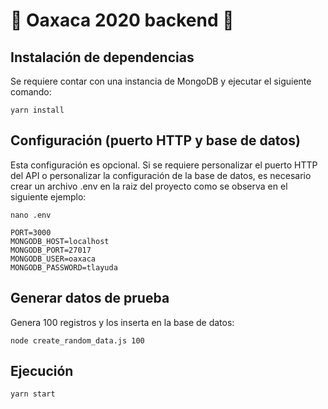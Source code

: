 # :frog: Oaxaca 2020 backend :mushroom:
## Instalación de dependencias
Se requiere contar con una instancia de MongoDB y ejecutar el siguiente comando:
```console 
yarn install
```
## Configuración (puerto HTTP y base de datos)
Esta configuración es opcional. Si se requiere personalizar el puerto HTTP del API o personalizar 
la configuración de la base de datos, es necesario crear un archivo .env 
en la raiz del proyecto como se observa en el siguiente ejemplo:
```console 
nano .env
```

```env
PORT=3000
MONGODB_HOST=localhost
MONGODB_PORT=27017
MONGODB_USER=oaxaca
MONGODB_PASSWORD=tlayuda
```

## Generar datos de prueba
Genera 100 registros y los inserta en la base de datos:
```console
node create_random_data.js 100
```

## Ejecución
```console
yarn start
```

